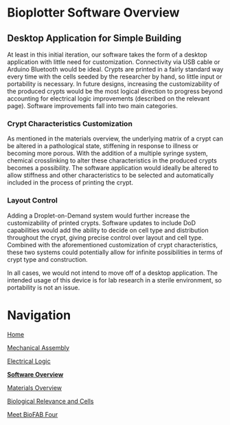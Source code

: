 # Bioplotter Software Overview

## Desktop Application for Simple Building
At least in this initial iteration, our software takes the form of a desktop application with little need for customization. Connectivity via USB cable or Arduino Bluetooth would be ideal. Crypts are printed in a fairly standard way every time with the cells seeded by the researcher by hand, so little input or portability is necessary. In future designs, increasing the customizability of the produced crypts would be the most logical direction to progress beyond accounting for electrical logic improvements (described on the relevant page). Software improvements fall into two main categories.

### Crypt Characteristics Customization
As mentioned in the materials overview, the underlying matrix of a crypt can be altered in a pathological state, stiffening in response to illness or becoming more porous. With the addition of a multiple syringe system, chemical crosslinking to alter these characteristics in the produced crypts becomes a possibility. The software application would ideally be altered to allow stiffness and other characteristics to be selected and automatically included in the process of printing the crypt.

### Layout Control
Adding a Droplet-on-Demand system would further increase the customizability of printed crypts. Software updates to include DoD capabilities would add the ability to decide on cell type and distribution throughout the crypt, giving precise control over layout and cell type. Combined with the aforementioned customization of crypt characteristics, these two systems could potentially allow for infinite possibilities in terms of crypt type and construction.

In all cases, we would not intend to move off of a desktop application. The intended usage of this device is for lab research in a sterile environment, so portability is not an issue.

# Navigation
[Home](/Bioplotting-Crypts/index)

[Mechanical Assembly](/Bioplotting-Crypts/Mechanical-Assembly)

[Electrical Logic](/Bioplotting-Crypts/Electrical-Assembly)

[**Software Overview**](/Bioplotting-Crypts/Software)

[Materials Overview](/Bioplotting-Crypts/Materials)

[Biological Relevance and Cells](/Bioplotting-Crypts/Biological-Relevance)

[Meet BioFAB Four](/Bioplotting-Crypts/meet-the-team)
